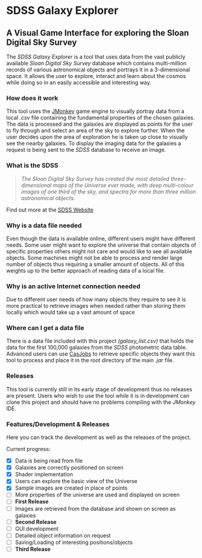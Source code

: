# SDSS Galaxy Explorer
## A Visual Game Interface for exploring the Sloan Digital Sky Survey

The _SDSS Galaxy Explorer_ is a tool that uses data from the vast publicly available _Sloan Digital Sky Survey_ database which contains multi-million records of various astronomical objects and portrays it in a 3-dimensional space. It allows the user to explore, interact and learn about the cosmos while doing so in an easily accessible and interesting way.

### How does it work
This tool uses the [JMonkey](http://jmonkeyengine.org/) game engine to visually portray data from a local _.csv_ file containing the fundamental properties of the chosen galaxies. The data is processed and the galaxies are displayed as points for the user to fly through and select an area of the sky to explore further. When the user decides upon the area of exploration he is taken up close to visually see the nearby galaxies. To display the imaging data for the galaxies a request is being sent to the _SDSS_ database to receive an image.

### What is the SDSS
>_The Sloan Digital Sky Survey has created the most detailed three-dimensional maps of the Universe ever made, with deep multi-colour images of one third of the sky, and spectra for more than three million astronomical objects._

Find out more at the [SDSS Website](http://www.sdss.org/)

### Why is a data file needed
Even though the data is available online, different users might have different needs. Some user might want to explore the universe that contain objects of specific properties others might not care and would like to see all available objects. Some machines might not be able to process and render large number of objects thus requiring a smaller amount of objects. All of this weights up to the better approach of reading data of a local file.

### Why is an active Internet connection needed
Due to different user needs of how many objects they require to see it is more practical to retrieve images when needed rather than storing them locally which would take up a vast amount of space

### Where can I get a data file
There is a data file included with this project *(galaxy_list.csv)* that holds the data for the first 100,000 galaxies from the _SDSS_ photometric data table. Advanced users can use  [CasJobs](http://skyserver.sdss.org/casjobs/) to retrieve specific objects they want this tool to process and place it in the root directory of the main _.jar_ file.

### Releases
This tool is currently still in its early stage of development thus no releases are present. Users who wish to use the tool while it is in development can clone this project and should have no problems compiling with the _JMonkey_ IDE.

### Features/Development & Releases
Here you can track the development as well as the releases of the project.

Current progress:

  - [x] Data is being read from file
  - [x] Galaxies are correctly positioned on screen
  - [x] Shader implementation
  - [x] Users can explore the basic view of the Universe
  - [x] Sample images are created in place of points
  - [ ] More properties of the universe are used and displayed on screen
  - [ ] **First Release**
  - [ ] Images are retrieved from the database and shown on screen as galaxies
  - [ ] **Second Release**
  - [ ] GUI development
  - [ ] Detailed object information on request
  - [ ] Saving/Loading of interesting positions/objects
  - [ ] **Third Release**
